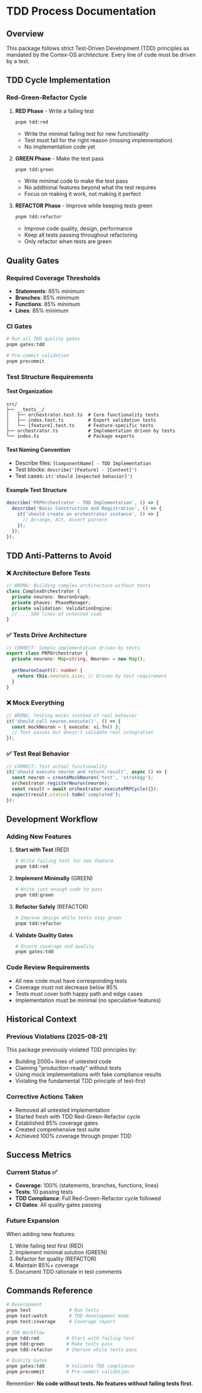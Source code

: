 # TDD Process Documentation

## Overview

This package follows strict Test-Driven Development (TDD) principles as mandated by the Cortex-OS architecture. Every line of code must be driven by a test.

## TDD Cycle Implementation

### Red-Green-Refactor Cycle

1. **RED Phase** - Write a failing test
   ```bash
   pnpm tdd:red
   ```
   - Write the minimal failing test for new functionality
   - Test must fail for the right reason (missing implementation)
   - No implementation code yet

2. **GREEN Phase** - Make the test pass
   ```bash
   pnpm tdd:green
   ```
   - Write minimal code to make the test pass
   - No additional features beyond what the test requires
   - Focus on making it work, not making it perfect

3. **REFACTOR Phase** - Improve while keeping tests green
   ```bash
   pnpm tdd:refactor
   ```
   - Improve code quality, design, performance
   - Keep all tests passing throughout refactoring
   - Only refactor when tests are green

## Quality Gates

### Required Coverage Thresholds
- **Statements**: 85% minimum
- **Branches**: 85% minimum  
- **Functions**: 85% minimum
- **Lines**: 85% minimum

### CI Gates
```bash
# Run all TDD quality gates
pnpm gates:tdd

# Pre-commit validation
pnpm precommit
```

### Test Structure Requirements

#### Test Organization
```
src/
├── __tests__/
│   ├── orchestrator.test.ts  # Core functionality tests
│   ├── index.test.ts         # Export validation tests
│   └── [feature].test.ts     # Feature-specific tests
├── orchestrator.ts           # Implementation driven by tests
└── index.ts                  # Package exports
```

#### Test Naming Convention
- Describe files: `[ComponentName] - TDD Implementation`
- Test blocks: `describe('[Feature] - [Context]')`
- Test cases: `it('should [expected behavior]')`

#### Example Test Structure
```typescript
describe('PRPOrchestrator - TDD Implementation', () => {
  describe('Basic Construction and Registration', () => {
    it('should create an orchestrator instance', () => {
      // Arrange, Act, Assert pattern
    });
  });
});
```

## TDD Anti-Patterns to Avoid

### ❌ Architecture Before Tests
```typescript
// WRONG: Building complex architecture without tests
class ComplexOrchestrator {
  private neurons: NeuronGraph;
  private phases: PhaseManager;
  private validation: ValidationEngine;
  // ... 500 lines of untested code
}
```

### ✅ Tests Drive Architecture
```typescript
// CORRECT: Simple implementation driven by tests
export class PRPOrchestrator {
  private neurons: Map<string, Neuron> = new Map();
  
  getNeuronCount(): number {
    return this.neurons.size; // Driven by test requirement
  }
}
```

### ❌ Mock Everything
```typescript
// WRONG: Testing mocks instead of real behavior
it('should call neuron.execute()', () => {
  const mockNeuron = { execute: vi.fn() };
  // Test passes but doesn't validate real integration
});
```

### ✅ Test Real Behavior
```typescript
// CORRECT: Test actual functionality
it('should execute neuron and return result', async () => {
  const neuron = createMockNeuron('test', 'strategy');
  orchestrator.registerNeuron(neuron);
  const result = await orchestrator.executePRPCycle({});
  expect(result.status).toBe('completed');
});
```

## Development Workflow

### Adding New Features

1. **Start with Test** (RED)
   ```bash
   # Write failing test for new feature
   pnpm tdd:red
   ```

2. **Implement Minimally** (GREEN)
   ```bash
   # Write just enough code to pass
   pnpm tdd:green
   ```

3. **Refactor Safely** (REFACTOR)
   ```bash
   # Improve design while tests stay green
   pnpm tdd:refactor
   ```

4. **Validate Quality Gates**
   ```bash
   # Ensure coverage and quality
   pnpm gates:tdd
   ```

### Code Review Requirements

- All new code must have corresponding tests
- Coverage must not decrease below 85%
- Tests must cover both happy path and edge cases
- Implementation must be minimal (no speculative features)

## Historical Context

### Previous Violations (2025-08-21)
This package previously violated TDD principles by:
- Building 2000+ lines of untested code
- Claiming "production-ready" without tests
- Using mock implementations with fake compliance results
- Violating the fundamental TDD principle of test-first

### Corrective Actions Taken
- Removed all untested implementation
- Started fresh with TDD Red-Green-Refactor cycle
- Established 85% coverage gates
- Created comprehensive test suite
- Achieved 100% coverage through proper TDD

## Success Metrics

### Current Status ✅
- **Coverage**: 100% (statements, branches, functions, lines)
- **Tests**: 10 passing tests
- **TDD Compliance**: Full Red-Green-Refactor cycle followed
- **CI Gates**: All quality gates passing

### Future Expansion
When adding new features:
1. Write failing test first (RED)
2. Implement minimal solution (GREEN)  
3. Refactor for quality (REFACTOR)
4. Maintain 85%+ coverage
5. Document TDD rationale in test comments

## Commands Reference

```bash
# Development
pnpm test              # Run tests
pnpm test:watch        # TDD development mode
pnpm test:coverage     # Coverage report

# TDD Workflow
pnpm tdd:red          # Start with failing test
pnpm tdd:green        # Make tests pass
pnpm tdd:refactor     # Improve while tests pass

# Quality Gates
pnpm gates:tdd        # Validate TDD compliance
pnpm precommit        # Pre-commit validation
```

Remember: **No code without tests. No features without failing tests first.**